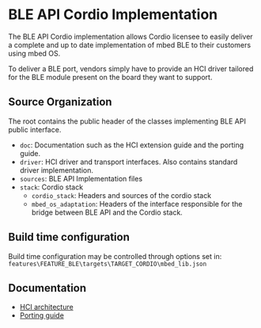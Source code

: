 # BLE API Cordio Implementation 

The BLE API Cordio implementation allows Cordio licensee to easily deliver a 
complete and up to date implementation of mbed BLE to their customers using 
mbed OS. 

To deliver a BLE port, vendors simply have to provide an HCI driver tailored 
for the BLE module present on the board they want to support. 

## Source Organization 

The root contains the public header of the classes implementing BLE API public
interface.

* `doc`: Documentation such as the HCI extension guide and the 
porting guide.
* `driver`: HCI driver and transport interfaces. Also contains standard driver
implementation.
* `sources`: BLE API Implementation files 
* `stack`: Cordio stack 
    * `cordio_stack`: Headers and sources of the cordio stack 
    * `mbed_os_adaptation`: Headers of the interface responsible for the bridge
    between BLE API and the Cordio stack.
    
## Build time configuration

Build time configuration may be controlled through options set in:
`features\FEATURE_BLE\targets\TARGET_CORDIO\mbed_lib.json`

## Documentation

* [HCI architecture](../../include/ble/driver/doc/HCIAbstraction.md)
* [Porting guide](../../include/ble/driver/doc/PortingGuide.md)
